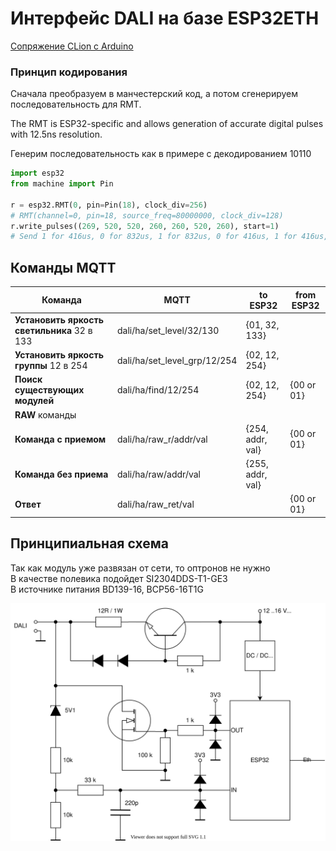 # Интерфейс DALI на базе ESP32ETH

[Сопряжение CLion c Arduino](../clion_arduino/readme.md)


### Принцип кодирования

Сначала преобразуем в манчестерский код, а потом сгенерируем последовательность для RMT.

The RMT is ESP32-specific and allows generation of accurate digital pulses with 12.5ns resolution.

Генерим последовательность как в примере с декодированием 10110


```python
import esp32
from machine import Pin

r = esp32.RMT(0, pin=Pin(18), clock_div=256)
# RMT(channel=0, pin=18, source_freq=80000000, clock_div=128)
r.write_pulses((269, 520, 520, 260, 260, 520, 260), start=1) 
# Send 1 for 416us, 0 for 832us, 1 for 832us, 0 for 416us, 1 for 416us, 0 for 832us, 1 for 416us
```

## Команды MQTT

Команда | MQTT | to ESP32 | from<br>ESP32 |
|----|----|----|----|
**Установить яркость светильника** 32 в 133     | dali/ha/set_level/32/130      | {01, 32, 133}
**Установить яркость группы** 12 в 254          | dali/ha/set_level_grp/12/254  | {02, 12, 254}
**Поиск существующих модулей**                  | dali/ha/find/12/254           | {02, 12, 254}     | {00 or 01}
**RAW** команды |
**Команда с приемом**                           | dali/ha/raw_r/addr/val        | {254, addr, val}  | {00 or 01}
**Команда без приема**                          | dali/ha/raw/addr/val          | {255, addr, val}
**Ответ**                                       | dali/ha/raw_ret/val           |                   | {00 or 01}




## Принципиальная схема

Так как модуль уже развязан от сети, то оптронов не нужно  
В качестве полевика подойдет SI2304DDS-T1-GE3  
В источнике питания BD139-16, BCP56-16T1G



![](esp_interface.svg)

